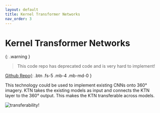 ```yaml
---
layout: default
title: Kernel Transformer Networks
nav_order: 3
---
```


# Kernel Transformer Networks


{: .warning }
> This code repo has deprecated code and is very hard to implement!

[Github Repo](https://github.com/sammy-su/KernelTransformerNetwork){: .btn .fs-5 .mb-4 .mb-md-0 }

This technology could be used to implement existing CNNs onto 360° imagery.
KTN takes the existing models as input and connects the KTN layer to the 360° output.
This makes the KTN transferable across models.

![transferability!](/imagess/transferability.png "Transferability")




